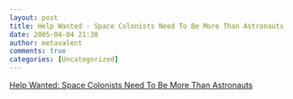 ```yaml
---
layout: post
title: Help Wanted - Space Colonists Need To Be More Than Astronauts
date: 2005-04-04 21:38
author: metavalent
comments: true
categories: [Uncategorized]
---
```

<a href="http://space.com/adastra/adastra_tradesmen_050330.html">Help Wanted: Space Colonists Need To Be More Than Astronauts</a>
